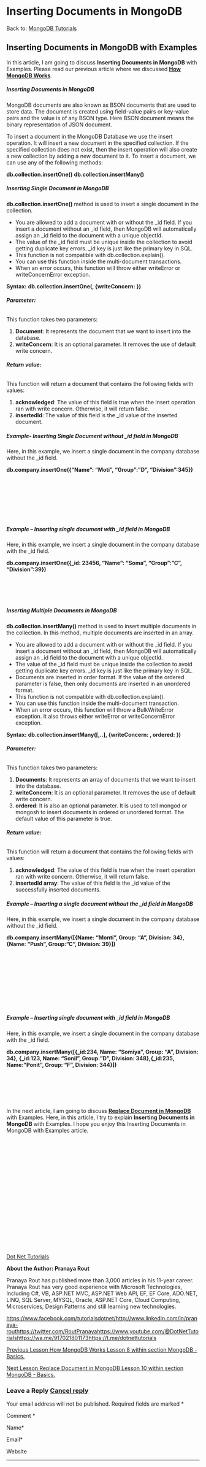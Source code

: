 # Inserting Documents in MongoDB

Back to: [MongoDB Tutorials](https://dotnettutorials.net/course/mongodb-tutorials/)

## **Inserting Documents in MongoDB with Examples**

In this article, I am going to discuss **Inserting Documents in MongoDB** with Examples. Please read our previous article where we discussed [**How MongoDB Works**](https://dotnettutorials.net/lesson/how-mongodb-works/).

##### **Inserting Documents in MongoDB**

MongoDB documents are also known as BSON documents that are used to store data. The document is created using field-value pairs or key-value pairs and the value is of any BSON type. Here BSON document means the binary representation of JSON document.

To insert a document in the MongoDB Database we use the insert operation. It will insert a new document in the specified collection. If the specified collection does not exist, then the insert operation will also create a new collection by adding a new document to it. To insert a document, we can use any of the following methods:

**db.collection.insertOne()**
**db.collection.insertMany()**

##### **Inserting Single Document in MongoDB**

**db.collection.insertOne()** method is used to insert a single document in the collection.

- You are allowed to add a document with or without the \_id field. If you insert a document without an \_id field, then MongoDB will automatically assign an \_id field to the document with a unique objectId.
- The value of the \_id field must be unique inside the collection to avoid getting duplicate key errors. \_id key is just like the primary key in SQL.
- This function is not compatible with db.collection.explain().
- You can use this function inside the multi-document transactions.
- When an error occurs, this function will throw either writeError or writeConcernError exception.

**Syntax:** **db.collection.insertOne(<document>, {writeConcern: <document>})**

###### **Parameter:**

This function takes two parameters:

1. **Document**: It represents the document that we want to insert into the database.
2. **writeConcern**: It is an optional parameter. It removes the use of default write concern.

###### **Return value:**

This function will return a document that contains the following fields with values:

1. **acknowledged**: The value of this field is true when the insert operation ran with write concern. Otherwise, it will return false.
2. **insertedId**: The value of this field is the \_id value of the inserted document.

##### **Example- Inserting Single Document without \_id field in MongoDB**

Here, in this example, we insert a single document in the company database without the \_id field.

**db.company.insertOne({“Name”: “Moti”, “Group”:”D”, “Division”:345})**

![Example- Inserting Single Document without _id field in MongoDB](data:image/svg+xml,%3Csvg%20xmlns=%22http://www.w3.org/2000/svg%22%20width=%22917%22%20height=%22190%22%3E%3C/svg%3E "Example- Inserting Single Document without _id field in MongoDB")

##### **Example – Inserting single document with \_id field in MongoDB**

Here, in this example, we insert a single document in the company database with the \_id field.

**db.company.insertOne({\_id: 23456, “Name”: “Soma”, “Group”:”C”, “Division”:39})**

![Example - Inserting single document with _id field in MongoDB](data:image/svg+xml,%3Csvg%20xmlns=%22http://www.w3.org/2000/svg%22%20width=%221022%22%20height=%22114%22%3E%3C/svg%3E "Example - Inserting single document with _id field in MongoDB")

##### **Inserting Multiple Documents in MongoDB**

**db.collection.insertMany()** method is used to insert multiple documents in the collection. In this method, multiple documents are inserted in an array.

- You are allowed to add a document with or without the \_id field. If you insert a document without an \_id field, then MongoDB will automatically assign an \_id field to the document with a unique objectId.
- The value of the \_id field must be unique inside the collection to avoid getting duplicate key errors. \_id key is just like the primary key in SQL.
- Documents are inserted in order format. If the value of the ordered parameter is false, then only documents are inserted in an unordered format.
- This function is not compatible with db.collection.explain().
- You can use this function inside the multi-document transaction.
- When an error occurs, this function will throw a BulkWriteError exception. It also throws either writeError or writeConcernError exception.

**Syntax:** **db.collection.insertMany([<document1>,<document2>..], {writeConcern: <document>, ordered: <boolean>})**

###### **Parameter:**

This function takes two parameters:

1. **Documents**: It represents an array of documents that we want to insert into the database.
2. **writeConcern**: It is an optional parameter. It removes the use of default write concern.
3. **ordered**: It is also an optional parameter. It is used to tell mongod or mongosh to insert documents in ordered or unordered format. The default value of this parameter is true.

###### **Return value:**

This function will return a document that contains the following fields with values:

1. **acknowledged**: The value of this field is true when the insert operation ran with write concern. Otherwise, it will return false.
2. **insertedId array**: The value of this field is the \_id value of the successfully inserted documents.

##### **Example – Inserting a single document without the \_id field in MongoDB**

Here, in this example, we insert a single document in the company database without the \_id field.

**db.company.insertMany([{Name: “Monti”, Group: “A”, Division: 34}, {Name: “Push”, Group:”C”, Division: 39}])**

![Inserting Multiple Documents in MongoDB](data:image/svg+xml,%3Csvg%20xmlns=%22http://www.w3.org/2000/svg%22%20width=%221045%22%20height=%22294%22%3E%3C/svg%3E "Inserting Multiple Documents in MongoDB")

##### **Example – Inserting single document with \_id field in MongoDB**

Here, in this example, we insert a single document in the company database with the \_id field.

**db.company.insertMany([{\_id:234, Name: “Somiya”, Group: “A”, Division: 34}, {\_id:123, Name: “Sonil”, Group:”D”, Division: 348},{\_id:235, Name:”Ponit”, Group: “F”, Division: 344}])**

![Example - Inserting single document with _id field in MongoDB](data:image/svg+xml,%3Csvg%20xmlns=%22http://www.w3.org/2000/svg%22%20width=%221047%22%20height=%22157%22%3E%3C/svg%3E "Example - Inserting single document with _id field in MongoDB")

In the next article, I am going to discuss [**Replace Document in MongoDB**](https://dotnettutorials.net/lesson/replace-document-in-mongodb/) with Examples. Here, in this article, I try to explain **Inserting Documents in MongoDB** with Examples. I hope you enjoy this Inserting Documents in MongoDB with Examples article.

[![dotnettutorials 1280x720](data:image/svg+xml,%3Csvg%20xmlns=%22http://www.w3.org/2000/svg%22%20width=%221280%22%20height=%22720%22%3E%3C/svg%3E)](https://dotnettutorials.net/pranaya-rout/)

[Dot Net Tutorials](https://dotnettutorials.net/pranaya-rout/)

**About the Author: Pranaya Rout**

Pranaya Rout has published more than 3,000 articles in his 11-year career. Pranaya Rout has very good experience with Microsoft Technologies, Including C#, VB, ASP.NET MVC, ASP.NET Web API, EF, EF Core, ADO.NET, LINQ, SQL Server, MYSQL, Oracle, ASP.NET Core, Cloud Computing, Microservices, Design Patterns and still learning new technologies.

https://www.facebook.com/tutorialsdotnet/http://www.linkedin.com/in/pranaya-routhttps://twitter.com/RoutPranayahttps://www.youtube.com/@DotNetTutorialshttps://wa.me/917021801173https://t.me/dotnettutorials

[Previous Lesson
How MongoDB Works
Lesson 8 within section MongoDB - Basics.](https://dotnettutorials.net/lesson/how-mongodb-works/)

[Next Lesson
Replace Document in MongoDB
Lesson 10 within section MongoDB - Basics.](https://dotnettutorials.net/lesson/replace-document-in-mongodb/)

### Leave a Reply [Cancel reply](/lesson/inserting-documents-in-mongodb/#respond)

Your email address will not be published. Required fields are marked \*

Comment \* 

Name\*

Email\*

Website

---